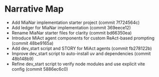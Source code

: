 # Narrative Map

- Add MiaNar implementation starter project (commit 7f724564c)
- Add ledger for MiaNar implementation (commit 369eece12)
- Rename MiaNar starter files for clarity (commit bd66350ea)
- Introduce MiAct agent components for custom ReAct-based prompting (commit 48be9165a)
- Add dev_start script and STORY for MiAct agents (commit fb278122b)
- Improve dev_start script to auto-install uv and dependencies (commit 48b148b9)
- Refine dev_start script to verify node modules and use explicit vite config (commit 5886ec6c0)
